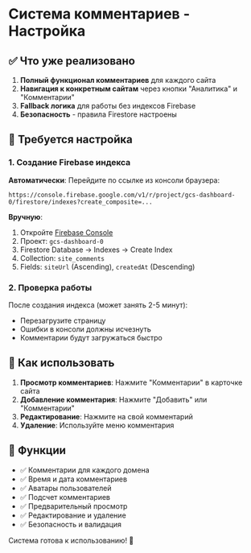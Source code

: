 # Система комментариев - Настройка

## ✅ Что уже реализовано

1. **Полный функционал комментариев** для каждого сайта
2. **Навигация к конкретным сайтам** через кнопки "Аналитика" и "Комментарии"
3. **Fallback логика** для работы без индексов Firebase
4. **Безопасность** - правила Firestore настроены

## 🔧 Требуется настройка

### 1. Создание Firebase индекса

**Автоматически**: Перейдите по ссылке из консоли браузера:
```
https://console.firebase.google.com/v1/r/project/gcs-dashboard-0/firestore/indexes?create_composite=...
```

**Вручную**:
1. Откройте [Firebase Console](https://console.firebase.google.com)
2. Проект: `gcs-dashboard-0`
3. Firestore Database → Indexes → Create Index
4. Collection: `site_comments`
5. Fields: `siteUrl` (Ascending), `createdAt` (Descending)

### 2. Проверка работы

После создания индекса (может занять 2-5 минут):
- Перезагрузите страницу
- Ошибки в консоли должны исчезнуть
- Комментарии будут загружаться быстро

## 🎯 Как использовать

1. **Просмотр комментариев**: Нажмите "Комментарии" в карточке сайта
2. **Добавление комментария**: Нажмите "Добавить" или "Комментарии"
3. **Редактирование**: Нажмите на свой комментарий
4. **Удаление**: Используйте меню комментария

## 📱 Функции

- ✅ Комментарии для каждого домена
- ✅ Время и дата комментариев
- ✅ Аватары пользователей
- ✅ Подсчет комментариев
- ✅ Предварительный просмотр
- ✅ Редактирование и удаление
- ✅ Безопасность и валидация

Система готова к использованию! 🚀 